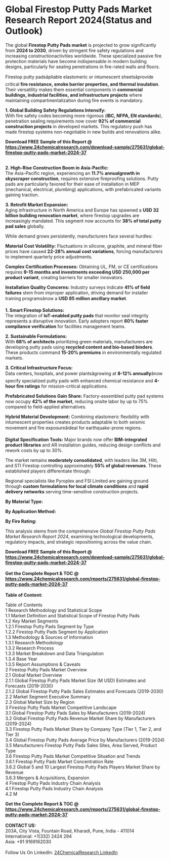 <h1>Global Firestop Putty Pads Market Research Report 2024(Status and Outlook)</h1><p>The global <strong>Firestop Putty Pads market</strong> is projected to grow significantly from <strong>2024 to 2030</strong>, driven by stringent fire safety regulations and increasing constructionactivities worldwide. These specialized passive fire protection materials have become indispensable in modern building designs, particularly for sealing penetrations in fire-rated walls and floors.</p><p>Firestop putty padsâpliable elastomeric or intumescent sheetsâprovide critical <strong>fire resistance, smoke barrier properties, and thermal insulation</strong>. Their versatility makes them essential components in <strong>commercial buildings, industrial facilities, and infrastructure projects</strong> where maintaining compartmentalization during fire events is mandatory.</p><p><strong>1. Global Building Safety Regulations Intensify:</strong><br>
With fire safety codes becoming more rigorous (<strong>IBC, NFPA, EN standards</strong>), penetration sealing requirements now cover <strong>92% of commercial construction projects</strong> in developed markets. This regulatory push has made firestop systems non-negotiable in new builds and renovations alike.</p><div><b>Download FREE Sample of this Report @ 
            <a href="https://www.24chemicalresearch.com/download-sample/275631/global-firestop-putty-pads-market-2024-37">
            https://www.24chemicalresearch.com/download-sample/275631/global-firestop-putty-pads-market-2024-37</a></b></div><br><p><strong>2. High-Rise Construction Boom in Asia-Pacific:</strong><br>
The Asia-Pacific region, experiencing an <strong>11.7% annualgrowth in skyscraper construction</strong>, requires extensive fireproofing solutions. Putty pads are particularly favored for their ease of installation in MEP (mechanical, electrical, plumbing) applications, with prefabricated variants gaining traction.</p><p><strong>3. Retrofit Market Expansion:</strong><br>
Aging infrastructure in North America and Europe has spawned a <strong>USD 32 billion building renovation market</strong>, where firestop upgrades are increasingly mandated. This segment now accounts for <strong>38% of total putty pad sales</strong> globally.</p><p>While demand grows persistently, manufacturers face several hurdles:</p><p><strong>Material Cost Volatility:</strong> Fluctuations in silicone, graphite, and mineral fiber prices have caused <strong>22-28% annual cost variations</strong>, forcing manufacturers to implement quarterly price adjustments.</p><p><strong>Complex Certification Processes:</strong> Obtaining UL, FM, or CE certifications requires <strong>9-15 months and investments exceeding USD 250,000 per product variant</strong>, creating barriers for smaller innovators.</p><p><strong>Installation Quality Concerns:</strong> Industry surveys indicate <strong>41% of field failures</strong> stem from improper application, driving demand for installer training programsânow a <strong>USD 85 million ancillary market</strong>.</p><p><strong>1. Smart Firestop Solutions:</strong><br>
The integration of <strong>IoT-enabled putty pads</strong> that monitor seal integrity represents a disruptive innovation. Early adopters report <strong>60% faster compliance verification</strong> for facilities management teams.</p><p><strong>2. Sustainable Formulations:</strong><br>
With <strong>68% of architects</strong> prioritizing green materials, manufacturers are developing putty pads using <strong>recycled content and bio-based binders</strong>. These products command <strong>15-20% premiums</strong> in environmentally regulated markets.</p><p><strong>3. Critical Infrastructure Focus:</strong><br>
Data centers, hospitals, and power plantsâgrowing at <strong>8-12% annually</strong>ânow specify specialized putty pads with enhanced chemical resistance and <strong>4-hour fire ratings</strong> for mission-critical applications.</p><p><strong>Prefabricated Solutions Gain Share:</strong> Factory-assembled putty pad systems now occupy <strong>42% of the market</strong>, reducing onsite labor by up to 75% compared to field-applied alternatives.</p><p><strong>Hybrid Material Development:</strong> Combining elastomeric flexibility with intumescent properties creates products adaptable to both seismic movement and fire exposureâideal for earthquake-prone regions.</p><p><strong>Digital Specification Tools:</strong> Major brands now offer <strong>BIM-integrated product libraries</strong> and AR installation guides, reducing design conflicts and rework costs by up to 30%.</p><p>The market remains <strong>moderately consolidated</strong>, with leaders like 3M, Hilti, and STI Firestop controlling approximately <strong>55% of global revenues</strong>. These established players differentiate through:</p><p>Regional specialists like Pyroplex and FSI Limited are gaining ground through <strong>custom formulations for local climate conditions</strong> and <strong>rapid delivery networks</strong> serving time-sensitive construction projects.</p><p><strong>By Material Type:</strong></p><p><strong>By Application Method:</strong></p><p><strong>By Fire Rating:</strong></p><p>This analysis stems from the comprehensive <em>Global Firestop Putty Pads Market Research Report 2024</em>, examining technological developments, regulatory impacts, and strategic repositioning across the value chain.</p><div><b>Download FREE Sample of this Report @ 
            <a href="https://www.24chemicalresearch.com/download-sample/275631/global-firestop-putty-pads-market-2024-37">
            https://www.24chemicalresearch.com/download-sample/275631/global-firestop-putty-pads-market-2024-37</a></b></div><br><div><b>Get the Complete Report & TOC @ 
            <a href="https://www.24chemicalresearch.com/reports/275631/global-firestop-putty-pads-market-2024-37">
            https://www.24chemicalresearch.com/reports/275631/global-firestop-putty-pads-market-2024-37</a></b></div><br>
            <b>Table of Content:</b><p>Table of Contents<br />
1 Research Methodology and Statistical Scope<br />
1.1 Market Definition and Statistical Scope of Firestop Putty Pads<br />
1.2 Key Market Segments<br />
1.2.1 Firestop Putty Pads Segment by Type<br />
1.2.2 Firestop Putty Pads Segment by Application<br />
1.3 Methodology & Sources of Information<br />
1.3.1 Research Methodology<br />
1.3.2 Research Process<br />
1.3.3 Market Breakdown and Data Triangulation<br />
1.3.4 Base Year<br />
1.3.5 Report Assumptions & Caveats<br />
2 Firestop Putty Pads Market Overview<br />
2.1 Global Market Overview<br />
2.1.1 Global Firestop Putty Pads Market Size (M USD) Estimates and Forecasts (2019-2030)<br />
2.1.2 Global Firestop Putty Pads Sales Estimates and Forecasts (2019-2030)<br />
2.2 Market Segment Executive Summary<br />
2.3 Global Market Size by Region<br />
3 Firestop Putty Pads Market Competitive Landscape<br />
3.1 Global Firestop Putty Pads Sales by Manufacturers (2019-2024)<br />
3.2 Global Firestop Putty Pads Revenue Market Share by Manufacturers (2019-2024)<br />
3.3 Firestop Putty Pads Market Share by Company Type (Tier 1, Tier 2, and Tier 3)<br />
3.4 Global Firestop Putty Pads Average Price by Manufacturers (2019-2024)<br />
3.5 Manufacturers Firestop Putty Pads Sales Sites, Area Served, Product Type<br />
3.6 Firestop Putty Pads Market Competitive Situation and Trends<br />
3.6.1 Firestop Putty Pads Market Concentration Rate<br />
3.6.2 Global 5 and 10 Largest Firestop Putty Pads Players Market Share by Revenue<br />
3.6.3 Mergers & Acquisitions, Expansion<br />
4 Firestop Putty Pads Industry Chain Analysis<br />
4.1 Firestop Putty Pads Industry Chain Analysis<br />
4.2 M</p><div><b>Get the Complete Report & TOC @ 
            <a href="https://www.24chemicalresearch.com/reports/275631/global-firestop-putty-pads-market-2024-37">
            https://www.24chemicalresearch.com/reports/275631/global-firestop-putty-pads-market-2024-37</a></b></div><br><b>CONTACT US:</b><br>
            203A, City Vista, Fountain Road, Kharadi, Pune, India - 411014<br>
            International: +1(332) 2424 294<br>
            Asia: +91 9169162030 <br><br>
            Follow Us On LinkedIn: <a href="https://www.linkedin.com/company/24chemicalresearch/">24ChemicalResearch LinkedIn</a>